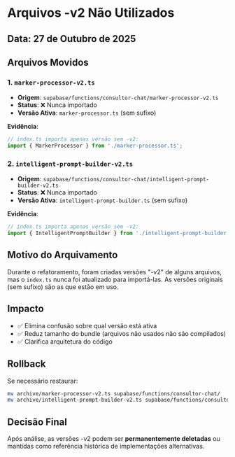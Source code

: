# Arquivos -v2 Não Utilizados

## Data: 27 de Outubro de 2025

## Arquivos Movidos

### 1. `marker-processor-v2.ts`
- **Origem**: `supabase/functions/consultor-chat/marker-processor-v2.ts`
- **Status**: ❌ Nunca importado
- **Versão Ativa**: `marker-processor.ts` (sem sufixo)

**Evidência**:
```typescript
// index.ts importa apenas versão sem -v2:
import { MarkerProcessor } from './marker-processor.ts';
```

### 2. `intelligent-prompt-builder-v2.ts`
- **Origem**: `supabase/functions/consultor-chat/intelligent-prompt-builder-v2.ts`
- **Status**: ❌ Nunca importado
- **Versão Ativa**: `intelligent-prompt-builder.ts` (sem sufixo)

**Evidência**:
```typescript
// index.ts importa apenas versão sem -v2:
import { IntelligentPromptBuilder } from './intelligent-prompt-builder.ts';
```

## Motivo do Arquivamento

Durante o refatoramento, foram criadas versões "-v2" de alguns arquivos, mas o `index.ts` nunca foi atualizado para importá-las. As versões originais (sem sufixo) são as que estão em uso.

## Impacto

- ✅ Elimina confusão sobre qual versão está ativa
- ✅ Reduz tamanho do bundle (arquivos não usados não são compilados)
- ✅ Clarifica arquitetura do código

## Rollback

Se necessário restaurar:

```bash
mv archive/marker-processor-v2.ts supabase/functions/consultor-chat/
mv archive/intelligent-prompt-builder-v2.ts supabase/functions/consultor-chat/
```

## Decisão Final

Após análise, as versões -v2 podem ser **permanentemente deletadas** ou mantidas como referência histórica de implementações alternativas.
